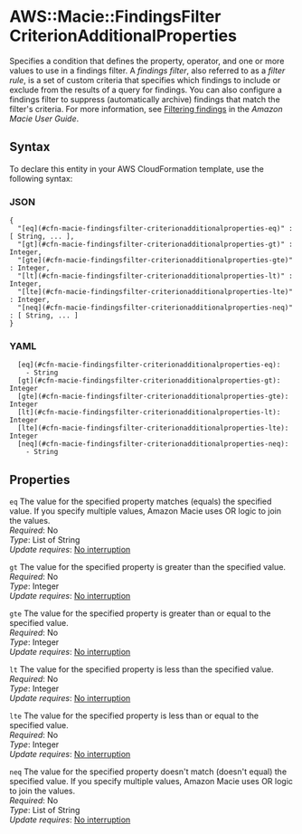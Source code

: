 # AWS::Macie::FindingsFilter CriterionAdditionalProperties<a name="aws-properties-macie-findingsfilter-criterionadditionalproperties"></a>

Specifies a condition that defines the property, operator, and one or more values to use in a findings filter\. A *findings filter*, also referred to as a *filter rule*, is a set of custom criteria that specifies which findings to include or exclude from the results of a query for findings\. You can also configure a findings filter to suppress \(automatically archive\) findings that match the filter's criteria\. For more information, see [Filtering findings](https://docs.aws.amazon.com/macie/latest/user/findings-filter-overview.html) in the *Amazon Macie User Guide*\.

## Syntax<a name="aws-properties-macie-findingsfilter-criterionadditionalproperties-syntax"></a>

To declare this entity in your AWS CloudFormation template, use the following syntax:

### JSON<a name="aws-properties-macie-findingsfilter-criterionadditionalproperties-syntax.json"></a>

```
{
  "[eq](#cfn-macie-findingsfilter-criterionadditionalproperties-eq)" : [ String, ... ],
  "[gt](#cfn-macie-findingsfilter-criterionadditionalproperties-gt)" : Integer,
  "[gte](#cfn-macie-findingsfilter-criterionadditionalproperties-gte)" : Integer,
  "[lt](#cfn-macie-findingsfilter-criterionadditionalproperties-lt)" : Integer,
  "[lte](#cfn-macie-findingsfilter-criterionadditionalproperties-lte)" : Integer,
  "[neq](#cfn-macie-findingsfilter-criterionadditionalproperties-neq)" : [ String, ... ]
}
```

### YAML<a name="aws-properties-macie-findingsfilter-criterionadditionalproperties-syntax.yaml"></a>

```
  [eq](#cfn-macie-findingsfilter-criterionadditionalproperties-eq): 
    - String
  [gt](#cfn-macie-findingsfilter-criterionadditionalproperties-gt): Integer
  [gte](#cfn-macie-findingsfilter-criterionadditionalproperties-gte): Integer
  [lt](#cfn-macie-findingsfilter-criterionadditionalproperties-lt): Integer
  [lte](#cfn-macie-findingsfilter-criterionadditionalproperties-lte): Integer
  [neq](#cfn-macie-findingsfilter-criterionadditionalproperties-neq): 
    - String
```

## Properties<a name="aws-properties-macie-findingsfilter-criterionadditionalproperties-properties"></a>

`eq`  <a name="cfn-macie-findingsfilter-criterionadditionalproperties-eq"></a>
The value for the specified property matches \(equals\) the specified value\. If you specify multiple values, Amazon Macie uses OR logic to join the values\.  
*Required*: No  
*Type*: List of String  
*Update requires*: [No interruption](https://docs.aws.amazon.com/AWSCloudFormation/latest/UserGuide/using-cfn-updating-stacks-update-behaviors.html#update-no-interrupt)

`gt`  <a name="cfn-macie-findingsfilter-criterionadditionalproperties-gt"></a>
The value for the specified property is greater than the specified value\.  
*Required*: No  
*Type*: Integer  
*Update requires*: [No interruption](https://docs.aws.amazon.com/AWSCloudFormation/latest/UserGuide/using-cfn-updating-stacks-update-behaviors.html#update-no-interrupt)

`gte`  <a name="cfn-macie-findingsfilter-criterionadditionalproperties-gte"></a>
The value for the specified property is greater than or equal to the specified value\.  
*Required*: No  
*Type*: Integer  
*Update requires*: [No interruption](https://docs.aws.amazon.com/AWSCloudFormation/latest/UserGuide/using-cfn-updating-stacks-update-behaviors.html#update-no-interrupt)

`lt`  <a name="cfn-macie-findingsfilter-criterionadditionalproperties-lt"></a>
The value for the specified property is less than the specified value\.  
*Required*: No  
*Type*: Integer  
*Update requires*: [No interruption](https://docs.aws.amazon.com/AWSCloudFormation/latest/UserGuide/using-cfn-updating-stacks-update-behaviors.html#update-no-interrupt)

`lte`  <a name="cfn-macie-findingsfilter-criterionadditionalproperties-lte"></a>
The value for the specified property is less than or equal to the specified value\.  
*Required*: No  
*Type*: Integer  
*Update requires*: [No interruption](https://docs.aws.amazon.com/AWSCloudFormation/latest/UserGuide/using-cfn-updating-stacks-update-behaviors.html#update-no-interrupt)

`neq`  <a name="cfn-macie-findingsfilter-criterionadditionalproperties-neq"></a>
The value for the specified property doesn't match \(doesn't equal\) the specified value\. If you specify multiple values, Amazon Macie uses OR logic to join the values\.  
*Required*: No  
*Type*: List of String  
*Update requires*: [No interruption](https://docs.aws.amazon.com/AWSCloudFormation/latest/UserGuide/using-cfn-updating-stacks-update-behaviors.html#update-no-interrupt)